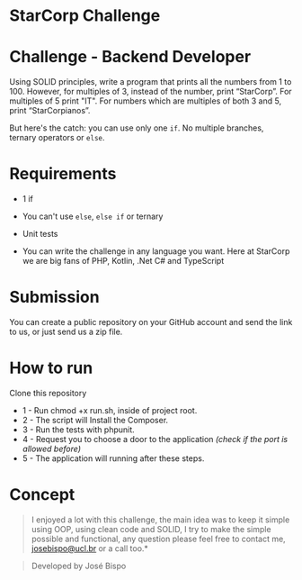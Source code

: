 # StarCorp Challenge


# Challenge - Backend Developer

Using SOLID principles, write a program that prints all the numbers from 1 to 100. However, for multiples of 3, instead of the number, print “StarCorp”. For multiples of 5 print "IT". For numbers which are multiples of both 3 and 5, print “StarCorpianos”.

But here's the catch: you can use only one `if`. No multiple branches, ternary operators or `else`.


# Requirements

* 1 if

* You can't use `else`, `else if` or ternary

* Unit tests

* You can write the challenge in any language you want. Here at StarCorp we are big fans of PHP, Kotlin, .Net C# and TypeScript


# Submission

You can create a public repository on your GitHub account and send the link to us, or just send us a zip file.

# How to run

Clone this repository 
* 1 - Run chmod +x run.sh, inside of project root.
* 2 - The script will Install the Composer.
* 3 - Run the tests with phpunit.
* 4 - Request you to choose a door to the application _(check if the port is allowed before)_
* 5 - The application will running after these steps.


# Concept

>I enjoyed a lot with this challenge, the main idea was to keep it simple using OOP, using clean code and SOLID, I try to make the simple possible and functional, any question please feel free to 
 contact me, josebispo@ucl.br or a call too.*

>  Developed by José Bispo

